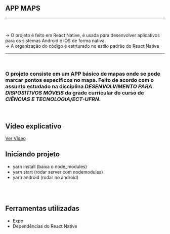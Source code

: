 ## APP MAPS
<hr>
<br>

-> O projeto é feito em React Native, é usada para desenvolver aplicativos para os sistemas Android e iOS de forma nativa.<br>
-> A organização do código é estrturado no estilo padrão do React Native <br>

<hr>
<br>

### O projeto consiste em um APP básico de mapas onde se pode marcar pontos especificos no mapa. Feito de acordo com o assunto estudado na disciplina *DESENVOLVIMENTO PARA DISPOSITIVOS MÓVEIS* da grade curricular do curso de *CIÊNCIAS E TECNOLOGIA/ECT-UFRN*.

<br>

## Vídeo explicativo
[Ver Vídeo](https://drive.google.com/file/d/1ELBu2GHFyu6mSETPb6zpQX8dcLpwe_sF/view?usp=sharing)

## Iniciando projeto
- yarn install (baixa o node_modules)
- yarn start (rodar server com nodemodules)
- yarn android (rodar no android)

<br>
<br>

## Ferramentas utilizadas
- Expo
- Dependências do React Native
<br>


